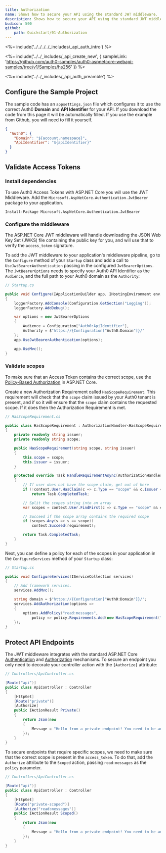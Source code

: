```yaml
---
title: Authorization
name: Shows how to secure your API using the standard JWT middleware.
description: Shows how to secure your API using the standard JWT middleware.
budicon: 500
github:
    path: Quickstart/01-Authorization
---
```


<%= include('../../../../_includes/_api_auth_intro') %>

<%= include('../../_includes/_api_create_new', { sampleLink: 'https://github.com/auth0-samples/auth0-aspnetcore-webapi-samples/tree/v1/Samples/hs256' }) %>

<%= include('../../_includes/_api_auth_preamble') %>

## Configure the Sample Project

The sample code has an `appsettings.json` file which configures it to use the correct Auth0 **Domain** and **API Identifier** for your API. If you download the code from this page it will be automatically filled. If you use the example from Github, you will need to fill it yourself.

```json
{
  "Auth0": {
    "Domain": "${account.namespace}",
    "ApiIdentifier": "${apiIdentifier}"
  }
}
```

## Validate Access Tokens

### Install dependencies

To use Auth0 Access Tokens with ASP.NET Core you will use the JWT Middleware. Add the `Microsoft.AspNetCore.Authentication.JwtBearer` package to your application.

```text
Install-Package Microsoft.AspNetCore.Authentication.JwtBearer
```

### Configure the middleware

The ASP.NET Core JWT middleware will handle downloading the JSON Web Key Set (JWKS) file containing the public key for you, and will use that to verify the `access_token` signature.

To add the JWT middleware to your application's middleware pipeline, go to the `Configure` method of your `Startup` class and add a call to `UseJwtBearerAuthentication` passing in the configured `JwtBearerOptions`. The `JwtBearerOptions` needs to specify your Auth0 API Identifier as the `Audience`, and the full path to your Auth0 domain as the `Authority`:

```csharp
// Startup.cs

public void Configure(IApplicationBuilder app, IHostingEnvironment env, ILoggerFactory loggerFactory)
{
    loggerFactory.AddConsole(Configuration.GetSection("Logging"));
    loggerFactory.AddDebug();

    var options = new JwtBearerOptions
    {
        Audience = Configuration["Auth0:ApiIdentifier"],
        Authority = $"https://{Configuration["Auth0:Domain"]}/"
    };
    app.UseJwtBearerAuthentication(options);

    app.UseMvc();
}
```

### Validate scopes

To make sure that an Access Token contains the correct scope, use the [Policy-Based Authorization](https://docs.microsoft.com/en-us/aspnet/core/security/authorization/policies) in ASP.NET Core.

Create a new Authorization Requirement called `HasScopeRequirement`. This requirement will check that the `scope` claim issued by your Auth0 tenant is present, and if so it will ensure that the `scope` claim contains the requested scope. If it does then the Authorization Requirement is met.

```csharp
// HasScopeRequirement.cs

public class HasScopeRequirement : AuthorizationHandler<HasScopeRequirement>, IAuthorizationRequirement
{
    private readonly string issuer;
    private readonly string scope;

    public HasScopeRequirement(string scope, string issuer)
    {
        this.scope = scope;
        this.issuer = issuer;
    }

    protected override Task HandleRequirementAsync(AuthorizationHandlerContext context, HasScopeRequirement requirement)
    {
        // If user does not have the scope claim, get out of here
        if (!context.User.HasClaim(c => c.Type == "scope" && c.Issuer == issuer))
            return Task.CompletedTask;

        // Split the scopes string into an array
        var scopes = context.User.FindFirst(c => c.Type == "scope" && c.Issuer == issuer).Value.Split(' ');

        // Succeed if the scope array contains the required scope
        if (scopes.Any(s => s == scope))
            context.Succeed(requirement);

        return Task.CompletedTask;
    }
}
```

Next, you can define a policy for each of the scopes in your application in the `ConfigureServices` method of your `Startup` class:

```csharp
// Startup.cs

public void ConfigureServices(IServiceCollection services)
{
    // Add framework services.
    services.AddMvc();

    string domain = $"https://{Configuration["Auth0:Domain"]}/";
    services.AddAuthorization(options =>
    {
        options.AddPolicy("read:messages",
            policy => policy.Requirements.Add(new HasScopeRequirement("read:messages", domain)));
    });
}
```

## Protect API Endpoints

The JWT middleware integrates with the standard ASP.NET Core [Authentication](https://docs.microsoft.com/en-us/aspnet/core/security/authentication/) and [Authorization](https://docs.microsoft.com/en-us/aspnet/core/security/authorization/) mechanisms. To secure an endpoint you only need to decorate your controller action with the `[Authorize]` attribute:

```csharp
// Controllers/ApiController.cs

[Route("api")]
public class ApiController : Controller
{
    [HttpGet]
    [Route("private")]
    [Authorize]
    public IActionResult Private()
    {
        return Json(new
        {
            Message = "Hello from a private endpoint! You need to be authenticated to see this."
        });
    }
}
```

To secure endpoints that require specific scopes, we need to make sure that the correct scope is present in the `access_token`. To do that, add the `Authorize` attribute to the `Scoped` action, passing `read:messages` as the `policy` parameter. 

```csharp
// Controllers/ApiController.cs

[Route("api")]
public class ApiController : Controller
{
    [HttpGet]
    [Route("private-scoped")]
    [Authorize("read:messages")]
    public IActionResult Scoped()
    {
        return Json(new
        {
            Message = "Hello from a private endpoint! You need to be authenticated and have a scope of read:messages to see this."
        });
    }
}
```
